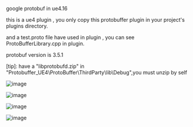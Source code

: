 google protobuf in ue4.16

this is a ue4 plugin , you only copy this protobuffer plugin in your project's plugins directory.

and a test.proto file have used in plugin , you can see ProtoBufferLibrary.cpp in plugin.

protobuf version is 3.5.1

[tip]: have a "libprotobufd.zip" in "Protobuffer_UE4\ProtoBuffer\ThirdParty\lib\Debug",you must unzip by self

![image](https://github.com/marshal-it/Protobuffer_UE4/blob/master/ProtoBuffer/Resources/1.png)

![image](https://github.com/marshal-it/Protobuffer_UE4/blob/master/ProtoBuffer/Resources/2.png)

![image](https://github.com/marshal-it/Protobuffer_UE4/blob/master/ProtoBuffer/Resources/3.png)

![image](https://github.com/marshal-it/Protobuffer_UE4/blob/master/ProtoBuffer/Resources/4.png)
